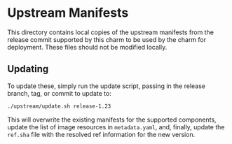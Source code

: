 # Upstream Manifests

This directory contains local copies of the upstream manifests from the release
commit supported by this charm to be used by the charm for deployment. These
files should not be modified locally.

## Updating

To update these, simply run the update script, passing in the release branch,
tag, or commit to update to:

```bash
./upstream/update.sh release-1.23
```

This will overwrite the existing manifests for the supported components, update
the list of image resources in `metadata.yaml`, and, finally, update the
`ref.sha` file with the resolved ref information for the new version.
